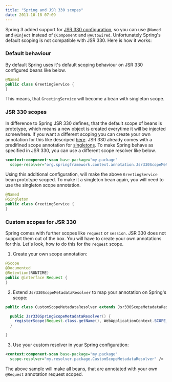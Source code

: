 ```yaml
---
title: "Spring and JSR 330 scopes"
date: 2011-10-18 07:09
---
```


Spring 3 added support for
[JSR 330 configuration](http://download.oracle.com/javaee/6/api/javax/inject/package-summary.html),
so you can use ```@Named``` and  ```@Inject``` instead of ```@Component``` and
```@Autowired```. Unfortunately Spring's default scoping is not compatible with
JSR 330. Here is how it works:

### Default behaviour

By default Spring uses it's default scoping behaviour on JSR 330 configured
beans like below.

```java
@Named
public class GreetingService {
}
```

This means, that ```GreetingService``` will become a bean with singleton scope.

### JSR 330 scopes

In difference to Spring JSR 330 defines, that the default scope of beans is
prototype, which means a new object is created everytime it will be injected
somewhere. If you want a different scoping you can create your own annotation for
this like descriped
[here](http://download.oracle.com/javaee/6/api/javax/inject/Scope.html). JSR 330
already comes with a predifined scope annotation for
[singletons](http://download.oracle.com/javaee/6/api/javax/inject/Singleton.html). To
make Spring behave as specified in JSR 330, you can use a different scope
resolver like below.

```xml
<context:component-scan base-package="my.package"
  scope-resolver="org.springframework.context.annotation.Jsr330ScopeMetadataResolver" />
```

Using this additional configuration, will make the above ```GreetingService```
bean prototype scoped. To make it a singleton bean again, you will need to use
the singleton scope annotation.

```java
@Named
@Singleton
public class GreetingService {
}
```

### Custom scopes for JSR 330

Spring comes with further scopes like ```request``` or ```session```. JSR 330 does not
support them out of the box. You will have to create your own annotations for
this. Let's look, how to do this for the ```request``` scope.

1. Create your own scope annotation:

```java
@Scope
@Documented
@Retention(RUNTIME)
public @interface Request {
}
```

2. Extend ```Jsr330ScopeMetadataResolver``` to map your annotation on Spring's
   scope:

```java
public class CustomScopeMetadataResolver extends Jsr330ScopeMetadataResolver {

  public Jsr330SpringScopeMetadataResolver() {
    registerScope(Request.class.getName(), WebApplicationContext.SCOPE_REQUEST);
  }

}
```

3. Use your custom resolver in your Spring configuration:

```xml
<context:component-scan base-package="my.package"
  scope-resolver="my.resolver.package.CustomScopeMetadataResolver" />
```

The above sample will make all beans, that are annotated with your own
```@Request``` annotation request scoped.

